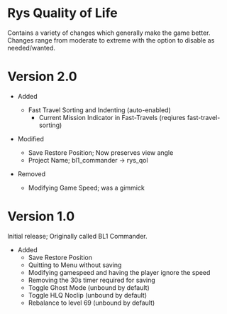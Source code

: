 # Rys Quality of Life

Contains a variety of changes which generally make the game better. Changes range from moderate to
extreme with the option to disable as needed/wanted.

# Version 2.0

- Added
  - Fast Travel Sorting and Indenting (auto-enabled)
    - Current Mission Indicator in Fast-Travels (reqiures fast-travel-sorting)

- Modified
  - Save Restore Position; Now preserves view angle
  - Project Name; bl1_commander -> rys_qol

- Removed
  - Modifying Game Speed; was a gimmick

# Version 1.0

Initial release; Originally called BL1 Commander.

- Added
  - Save Restore Position
  - Quitting to Menu without saving
  - Modifying gamespeed and having the player ignore the speed
  - Removing the 30s timer required for saving
  - Toggle Ghost Mode (unbound by default)
  - Toggle HLQ Noclip (unbound by default)
  - Rebalance to level 69 (unbound by default)